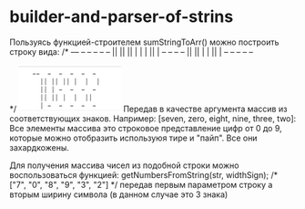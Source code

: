 # builder-and-parser-of-strins

Пользуясь функцией-строителем sumStringToArr() можно построить строку вида:
 /*
   ––  –  –  –  –  –
     || || || |  |  |
     || | –  –  –  –
     || || |  |  ||
     | –  –  –  –  –

   */
   ![alt text](43224583e9.jpg)
   Передав в качестве аргумента массив из соответствующих знаков.
   Например:
   [seven, zero, eight, nine, three, two]:
  Все элементы массива это строковое представление цифр от 0 до 9, 
которые можно отобразить используюя тире и "пайп". Все они захардкожены.

Для получения массива чисел из подобной строки можно воспользоваться  функцией:
getNumbersFromString(str, widthSign);
/*
["7", "0", "8", "9", "3", "2"]
*/
передав первым параметром строку а вторым ширину символа (в данном случае это 3 знака)
